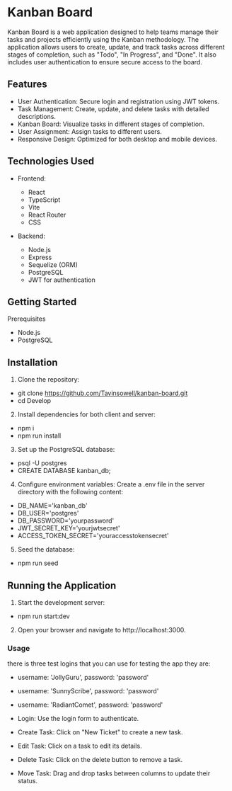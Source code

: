 # Kanban Board
Kanban Board is a web application designed to help teams manage their tasks and projects efficiently using the Kanban methodology. The application allows users to create, update, and track tasks across different stages of completion, such as "Todo", "In Progress", and "Done". It also includes user authentication to ensure secure access to the board.

## Features
- User Authentication: Secure login and registration using JWT tokens.
- Task Management: Create, update, and delete tasks with detailed descriptions.
- Kanban Board: Visualize tasks in different stages of completion.
- User Assignment: Assign tasks to different users.
- Responsive Design: Optimized for both desktop and mobile devices.

## Technologies Used
- Frontend:

  - React
  - TypeScript
  - Vite
  - React Router
  - CSS
- Backend:

  - Node.js
  - Express
  - Sequelize (ORM)
  - PostgreSQL
  - JWT for authentication
## Getting Started
Prerequisites
- Node.js
- PostgreSQL

## Installation
1. Clone the repository:

-  git clone https://github.com/Tavinsowell/kanban-board.git
-  cd Develop

2. Install dependencies for both client and server:

 - npm i
 - npm run install

3. Set up the PostgreSQL database:
 - psql -U postgres
 - CREATE DATABASE kanban_db;
4. Configure environment variables: Create a .env file in the server directory with the following content:

 - DB_NAME='kanban_db'
 - DB_USER='postgres'
 - DB_PASSWORD='yourpassword'
 - JWT_SECRET_KEY='yourjwtsecret'
 - ACCESS_TOKEN_SECRET='youraccesstokensecret'

5. Seed the database:
 - npm run seed


## Running the Application
1. Start the development server:
 - npm run start:dev


2. Open your browser and navigate to http://localhost:3000.



### Usage
there is three test logins that you can use for testing the app they are:

- username: 'JollyGuru', password: 'password' 
- username: 'SunnyScribe', password: 'password' 
- username: 'RadiantComet', password: 'password' 

 - Login: Use the login form to authenticate.
 - Create Task: Click on "New Ticket" to create a new task.
 - Edit Task: Click on a task to edit its details.
 - Delete Task: Click on the delete button to remove a task.
 - Move Task: Drag and drop tasks between columns to update their status.


